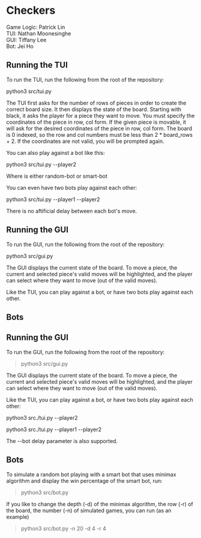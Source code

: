 # Checkers  
Game Logic: Patrick Lin  
TUI:  Nathan Moonesinghe  
GUI: Tiffany Lee  
Bot: Jei Ho

## Running the TUI  
To run the TUI, run the following from the root of the repository:

python3 src/tui.py

The TUI first asks for the number of rows of pieces in order to create the 
correct board size. It then displays the state of the board. Starting with 
black, it asks the player for a piece they want to move. You must specify the
coordinates of the piece in row, col form. If the given piece is movable, 
it will ask for the desired coordinates of the piece in row, col form. 
The board is 0 indexed, so the row and col numbers must be less than 
2 * board_rows + 2. If the coordinates are not valid, you will be prompted
again. 

You can also play against a bot like this:

python3 src/tui.py --player2 <bot>

Where <bot> is either random-bot or smart-bot

You can even have two bots play against each other:

python3 src/tui.py --player1 <bot> --player2 <bot>

There is no aftificial delay between each bot's move.
## Running the GUI  
To run the GUI, run the following from the root of the repository:

python3 src/gui.py

The GUI displays the current state of the board. To move a piece, the current and selected piece's valid moves will be highlighted, and the player can select where they want to move (out of the valid moves).

Like the TUI, you can play against a bot, or have two bots play against each other.

## Bots  
## Running the GUI  
To run the GUI, run the following from the root of the repository:

> python3 src/gui.py

The GUI displays the current state of the board. To move a piece, the current and selected piece's valid moves will be highlighted, and the player can select where they want to move (out of the valid moves).

Like the TUI, you can play against a bot, or have two bots play against each other:

python3 src./tui.py --player2 <bot>

python3 src./tui.py --player1 <bot> --player2 <bot>

The --bot delay <seconds> parameter is also supported.

## Bots  
To simulate a random bot playing with a smart bot that uses minimax algorithm and display the win percentage of the smart bot, run:

> python3 src/bot.py

If you like to change the depth (-d) of the minimax algorithm, the row (-r) of the board, the number (-n) of simulated games, you can run (as an example)

> python3 src/bot.py -n 20 -d 4 -r 4

